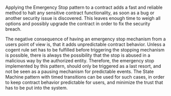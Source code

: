Applying the Emergency Stop pattern to a contract adds a fast and reliable method to halt any sensitive contract functionality, as soon as a bug or another security issue is discovered. This leaves enough time to weigh all options and possibly upgrade the contract in order to fix the security breach.

The negative consequence of having an emergency stop mechanism from a users point of view is, that it adds unpredictable contract behavior. Unless a cogent rule set has to be fulfilled before triggering the stopping mechanism is possible, there is always the possibility that the stop is abused in a malicious way by the authorized entity. Therefore, the emergency stop implemented by this pattern, should only be triggered as a last resort, and not be seen as a pausing mechanism for predictable events. The State Machine pattern with timed transitions can be used for such cases, in order to keep contract behavior predictable for users, and minimize the trust that has to be put into the system.